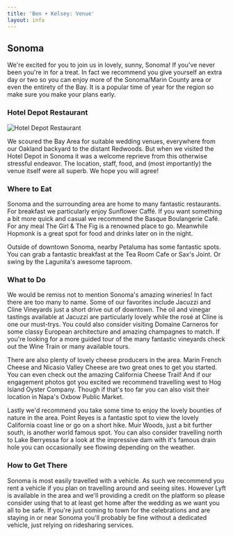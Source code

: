 ```yaml
---
title: 'Ben + Kelsey: Venue'
layout: info
---
```


## Sonoma

We're excited for you to join us in lovely, sunny, Sonoma! If you've never been you're in for a treat. In fact we recommend you give yourself an extra day or two so you can enjoy more of the Sonoma/Marin County area or even the entirety of the Bay. It is a popular time of year for the region so make sure you make your plans early.

### Hotel Depot Restaurant

![Hotel Depot Restaurant](/images/depot-hotel-restaurant.jpg "Hotel Depot Restaurant")

We scoured the Bay Area for suitable wedding venues, everywhere from our Oakland backyard to the distant Redwoods. But when we visited the Hotel Depot in Sonoma it was a welcome reprieve from this otherwise stressful endeavor. The location, staff, food, and (most importantly) the venue itself were all superb. We hope you will agree!

### Where to Eat

Sonoma and the surrounding area are home to many fantastic restaurants. For breakfast we particularly enjoy Sunflower Caffé. If you want something a bit more quick and casual we recommend the Basque Boulangerie Café. For any meal The Girl & The Fig is a renowned place to go. Meanwhile Hopmonk is a great spot for food and drinks later on in the night.

Outside of downtown Sonoma, nearby Petaluma has some fantastic spots. You can grab a fantastic breakfast at the Tea Room Cafe or Sax's Joint. Or swing by the Lagunita's awesome taproom.

### What to Do

We would be remiss not to mention Sonoma's amazing wineries! In fact there are too many to name. Some of our favorites include Jacuzzi and Cline Vineyards just a short drive out of downtown. The oil and vinegar tastings available at Jacuzzi are particularly lovely while the rosé at Cline is one our must-trys. You could also consider visiting Domaine Carneros for some classy European architecture and amazing champagnes to match. If you're looking for a more guided tour of the many fantastic vineyards check out the Wine Train or many available tours.

There are also plenty of lovely cheese producers in the area. Marin French Cheese and Nicasio Valley Cheese are two great ones to get you started. You can even check out the amazing California Cheese Trail! And if our engagement photos got you excited we recommend travelling west to Hog Island Oyster Company. Though if that's too far you can also visit their location in Napa's Oxbow Public Market.

Lastly we'd recommend you take some time to enjoy the lovely bounties of nature in the area. Point Reyes is a fantastic spot to view the lovely California coast line or go on a short hike. Muir Woods, just a bit further south, is another world famous spot. You can also consider travelling north to Lake Berryessa for a look at the impressive dam with it's famous drain hole you can occasionally see flowing depending on the weather.

### How to Get There

Sonoma is most easily travelled with a vehicle. As such we recommend you rent a vehicle if you plan on travelling around and seeing sites. However Lyft is available in the area and we'll providing a credit on the platform so please consider using that to at least get home after the wedding as we want you all to be safe. If you're just coming to town for the celebrations and are staying in or near Sonoma you'll probably be fine without a dedicated vehicle, just relying on ridesharing services.